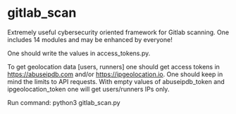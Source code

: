 # gitlab_scan
Extremely useful cybersecurity oriented framework for Gitlab scanning. One includes 14 modules and may be enhanced by everyone!

One should write the values in access_tokens.py.

To get geolocation data [users, runners] one should get access tokens in https://abuseipdb.com and/or https://ipgeolocation.io. One should keep in mind the limits to API requests. With empty values of abuseipdb_token and ipgeolocation_token one will get users/runners IPs only.

Run command: python3 gitlab_scan.py
